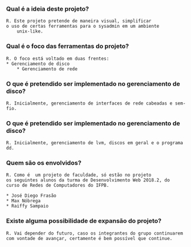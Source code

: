 ### Qual é a ideia deste projeto?
    R. Este projeto pretende de maneira visual, simplificar
	o uso de certas ferramentas para o sysadmin em um ambiente 
        unix-like.

### Qual é o foco das ferramentas do projeto?
    R. O foco está voltado em duas frentes: 
	* Gerenciamento de disco 
        * Gerenciamento de rede

### O que é pretendido ser implementado no gerenciamento de disco?
    R. Inicialmente, gerenciamento de interfaces de rede cabeadas e sem-fio.


### O que é pretendido ser implementado no gerenciamento de disco?
    R. Inicialmente, gerenciamento de lvm, discos em geral e o programa dd.

### Quem são os envolvidos?
    R. Como é  um projeto de faculdade, só estão no projeto
	os seguintes alunos da turma de Desenvolvimento Web 2018.2, do
	curso de Redes de Computadores do IFPB.

	* José Diego Frasão
	* Max Nóbrega
	* Raiffy Sampaio

### Existe alguma possibilidade de expansão do projeto?
    R. Vai depender do futuro, caso os integrantes do grupo continuarem 
	com vontade de avançar, certamente é bem possível que continue.
 
